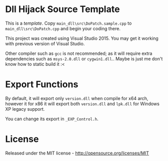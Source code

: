 # Dll Hijack Source Template

This is a *template*. Copy `main_dll\src\DoPatch.sample.cpp` to `main_dll\src\DoPatch.cpp` and begin your coding there.

This project was created using Visual Studio 2015. You may get it working with previous version of Visual Studio.

Other compiler such as `gcc` is not recommended; as it will require extra dependencies such as `msys-2.0.dll` or `cygwin1.dll`.. Maybe is just me don't know how to static build it :<

# Export Functions
By default, it will export only `version.dll` when compile for x64 arch, however it for x86 it will export both  `version.dll` and `lpk.dll` for Windows XP legacy support.

You can change its export in `_EXP_Control.h`.


# License

Released under the MIT license - http://opensource.org/licenses/MIT